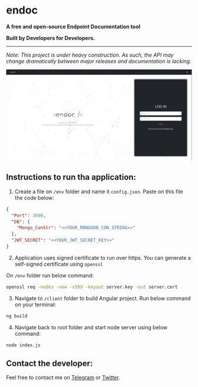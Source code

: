 # endoc
**A free and open-source Endpoint Documentation tool**

**Built by Developers for Developers.**

---

*Note: This project is under heavy construction. As such, the API may change dramatically between major releases and documentation is lacking.*

![](./assets/images/endoc_homepage.jpg "Homepage")

## Instructions to run tha application: 

1) Create a file on `/env` folder and name it `config.json`. Paste on this file the code below:

```JSON
{
  "Port": 3000,
  "DB": {
    "Mongo_ConStr": "<<YOUR_MONGODB_CON_STRING>>"
  },
  "JWT_SECRET": "<<YOUR_JWT_SECRET_KEY>>"
}
```

2) Application uses signed certificate to run over https. You can generate a self-signed certificate using `openssl`

On `/env` folder run below command:

```Bash
openssl req -nodes -new -x509 -keyout server.key -out server.cert
```

3) Navigate to `/client` folder to build Angular project. Run below command on your terminal: 
```Bash
ng build 
```

4) Navigate back to root folder and start node server using below command:

 ```Bash
node index.js
```

## Contact the developer: 

Feel free to contact me on  [Telegram](https://t.me/agonxgashi) or [Twitter](https://twitter.com/agonxgashi).
